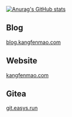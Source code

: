 [![Anurag's GitHub stats](https://github-readme-stats.vercel.app/api?username=kangfenmao)](https://github.com/anuraghazra/github-readme-stats)

## Blog

[blog.kangfenmao.com](https://blog.kangfenmao.com)

## Website
[kangfenmao.com](https://kangfenmao.com)

## Gitea
[git.easys.run](https://git.easys.run)

<!--START_SECTION:activity-->
